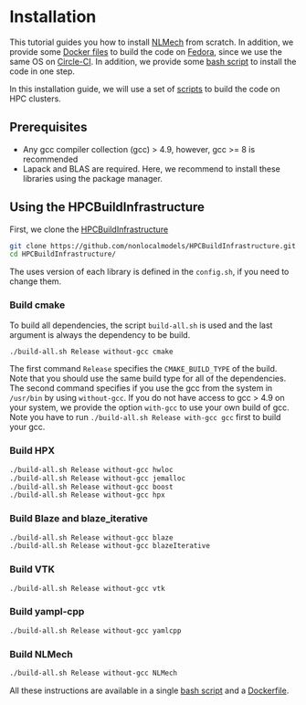 # Installation 

This tutorial guides you how to install [NLMech](https://github.com/nonlocalmodels/NLMech) from scratch. In addition, we provide some [Docker files](https://github.com/nonlocalmodels/buildscripts/blob/main/Docker/) to build the code on [Fedora](https://getfedora.org/), since we use the same OS on [Circle-CI](https://app.circleci.com/pipelines/github/nonlocalmodels/NLMech). In addition, we provide some [bash script](https://github.com/nonlocalmodels/buildscripts/tree/main/bash) to install the code in one step. 

In this installation guide, we will use a set of [scripts](https://github.com/nonlocalmodels/HPCBuildInfrastructure) to build the code on HPC clusters.

## Prerequisites 

* Any gcc compiler collection (gcc) > 4.9, however, gcc >= 8 is recommended 
* Lapack and BLAS are required. Here, we recommend to install these libraries using the package manager.

## Using the HPCBuildInfrastructure

First, we clone the [HPCBuildInfrastructure](https://github.com/nonlocalmodels/HPCBuildInfrastructure) 

```bash
git clone https://github.com/nonlocalmodels/HPCBuildInfrastructure.git
cd HPCBuildInfrastructure/
```
The uses version of each library is defined in the `config.sh`, if you need to change them. 

### Build cmake

To build all dependencies, the script `build-all.sh` is used and the last argument is always the dependency to be build.

```bash
./build-all.sh Release without-gcc cmake
```
The first command `Release` specifies the `CMAKE_BUILD_TYPE` of the build. Note that you should use the same build type for all of the dependencies. The second command specifies if you use the gcc from the system in `/usr/bin` by using `without-gcc`. If you do not have access to gcc > 4.9 on your system, we provide the option `with-gcc` to use your own build of gcc. Note you have to run `./build-all.sh Release with-gcc gcc` first to build your gcc.

### Build HPX

```bash
./build-all.sh Release without-gcc hwloc
./build-all.sh Release without-gcc jemalloc
./build-all.sh Release without-gcc boost
./build-all.sh Release without-gcc hpx
```

### Build Blaze and blaze_iterative

```bash
./build-all.sh Release without-gcc blaze
./build-all.sh Release without-gcc blazeIterative
```

### Build VTK

```bash
./build-all.sh Release without-gcc vtk
```

### Build yampl-cpp

```bash
./build-all.sh Release without-gcc yamlcpp
```

### Build NLMech

```bash
./build-all.sh Release without-gcc NLMech
```

All these instructions are available in a single [bash script](https://github.com/nonlocalmodels/buildscripts/blob/main/bash/buildAll.sh) and a [Dockerfile](https://github.com/nonlocalmodels/buildscripts/blob/main/Docker/FedoraAll).
